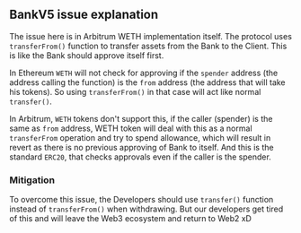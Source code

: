 ## BankV5 issue explanation

The issue here is in Arbitrum WETH implementation itself. The protocol uses `transferFrom()` function to transfer assets from the Bank to the Client. This is like the Bank should approve itself first.

In Ethereum `WETH` will not check for approving if the `spender` address (the address calling the function) is the `from` address (the address that will take his tokens). So using `transferFrom()` in that case will act like normal `transfer()`.

In Arbitrum, `WETH` tokens don't support this, if the caller (spender) is the same as `from` address, WETH token will deal with this as a normal `transferFrom` operation and try to spend allowance, which will result in revert as there is no previous approving of Bank to itself. And this is the standard `ERC20`, that checks approvals even if the caller is the spender.

### Mitigation
To overcome this issue, the Developers should use `transfer()` function instead of `transferFrom()` when withdrawing. But our developers get tired of this and will leave the Web3 ecosystem and return to Web2 xD

